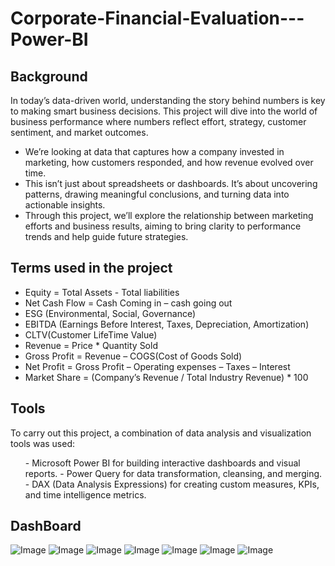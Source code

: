 <h1>Corporate-Financial-Evaluation---Power-BI</h1>  
<div>
<h2>Background</h2>
<p> In today’s data-driven world, understanding the story behind numbers is key to making smart business decisions. This project will dive into the world of business performance  where numbers reflect effort, strategy, customer sentiment, and market outcomes.
  <ul>
  <li> We’re looking at data that captures how a company invested in marketing, how customers responded, and how revenue evolved over time.</li>
  <li>This isn’t just about spreadsheets or dashboards. It’s about uncovering patterns, drawing meaningful conclusions, and turning data into actionable insights.</li>
  <li>Through this project, we’ll explore the relationship between marketing efforts and business results, aiming to bring clarity to performance trends and help guide future strategies.</li>
  </ul>
</p>
<h2>Terms used in the project</h2>
<p>
  <ul>
  <li>Equity = Total Assets - Total liabilities</li>
  <li>Net Cash Flow = Cash Coming in – cash going out</li>
  <li>ESG (Environmental, Social, Governance)</li>
  <li>EBITDA (Earnings Before Interest, Taxes, Depreciation, Amortization)</li>
  <li>CLTV(Customer LifeTime Value)</li>
  <li>Revenue = Price * Quantity Sold</li>
  <li>Gross Profit = Revenue – COGS(Cost of Goods Sold)</li>
  <li>Net Profit = Gross Profit – Operating expenses – Taxes – Interest</li>
  <li>Market Share = (Company’s Revenue / Total Industry Revenue) * 100</li>
  </ul>
</p>
</div>


<div>
<h2>Tools</h2>
<p>
  
To carry out this project, a combination of data analysis and visualization tools was used:
<ul>
  - Microsoft Power BI for building interactive dashboards and visual reports.
  - Power Query for data transformation, cleansing, and merging.
  - DAX (Data Analysis Expressions) for creating custom measures, KPIs, and time intelligence metrics.
</ul>
</p> 
</div>

<div>
<h2>DashBoard</h2>

</div>

![Image](https://github.com/user-attachments/assets/a9ac0981-d089-4c74-9796-82813acc0ac4)
![Image](https://github.com/user-attachments/assets/4b84dfe3-1b43-49a6-acf4-8ac28be7aa3d)
![Image](https://github.com/user-attachments/assets/d63ae5ed-90a2-4995-aa82-f4e61bf3dbdc)
![Image](https://github.com/user-attachments/assets/db68967b-12f7-4631-8ac3-f0fde5b1fa62)
![Image](https://github.com/user-attachments/assets/b4e3abfb-1461-45ba-bb19-06fc6a4f3bc9)
![Image](https://github.com/user-attachments/assets/c6895d67-8119-47a8-971f-f9eeaae03b5e)
![Image](https://github.com/user-attachments/assets/8c0eddec-7457-4a43-8686-4b2b5ae4a356)
